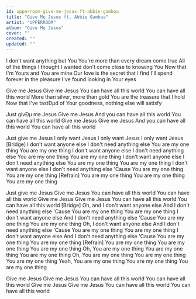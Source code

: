 ```yaml
---
id: upperroom-give-me-jesus-ft-abbie-gamboa
title: "Give Me Jesus ft. Abbie Gamboa"
artist: "UPPERROOM"
album: "Give Me Jesus"
cover: ""
created: ""
updated: ""
---
```


I don't want anything but You
You're more than every dream come true
All of the things I thought I wanted don't come close to knowing You
Now that I'm Yours and You are mine
Our love is the secret that I find
I'll spend forever in the pleasure I've found looking in Your eyes

Give me Jesus
Give me Jesus
You can have all this world
You can have all this world
More than silver, more than gold
You are the treasure that I hold
Now that I've tastÐµd of Your goodness, nothing else will satisfy

Just givÐµ me Jesus
Give me Jesus
And you can have all this world
You can have all this world
Give me Jesus
Give me Jesus
And you can have all this world
You can have all this world

Just give me Jesus
I only want Jesus
I only want Jesus
I only want Jesus
[Bridge]
I don't want anyone else
I don't need anything else
You are my one thing
You are my one thing
I don't want anyone else
I don't need anything else
You are my one thing
You are my one thing
I don't want anyone else
I don't need anything else
You are my one thing
You are my one thing
I don't want anyone else
I don't need anything else
'Cause You are my one thing
You are my one thing
[Refrain]
You are my one thing
You are my one thing
You are my one thing

Just give me Jesus
Give me Jesus
You can have all this world
You can have all this world
Give me Jesus
Give me Jesus
You can have all this world
You can have all this world
[Bridge]
Oh, and I don't want anyone else
And I don't need anything else
'Cause You are my one thing
You are my one thing
I don't want anyone else
And I don't need anything else
'Cause You are my one thing
You are my one thing
Oh, I don't want anyone else
And I don't need anything else
'Cause You are my one thing
You are my one thing
I don't want anyone else
And I don't need anything else
'Cause You are my one thing
You are my one thing
[Refrain]
You are my one thing
You are my one thing
You are my one thing
Oh, You are my one thing
You are my one thing
You are my one thing
Oh, You are my one thing
You are my one thing
You are my one thing
Yeah, You are my one thing
You are my one thing
You are my one thing

Give me Jesus
Give me Jesus
You can have all this world
You can have all this world
Give me Jesus
Give me Jesus
You can have all this world
You can have all this world